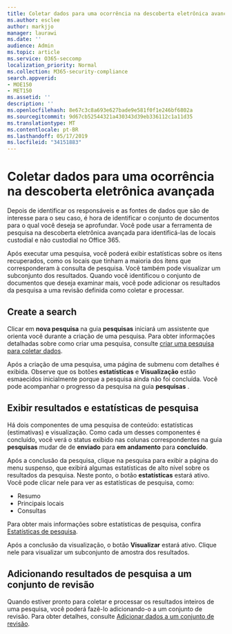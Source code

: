 ```yaml
---
title: Coletar dados para uma ocorrência na descoberta eletrônica avançada
ms.author: esclee
author: markjjo
manager: laurawi
ms.date: ''
audience: Admin
ms.topic: article
ms.service: O365-seccomp
localization_priority: Normal
ms.collection: M365-security-compliance
search.appverid:
- MOE150
- MET150
ms.assetid: ''
description: ''
ms.openlocfilehash: 8e67c3c8a693e627bade9e581f0f1e246bf6802a
ms.sourcegitcommit: 9d67cb52544321a430343d39eb336112c1a11d35
ms.translationtype: MT
ms.contentlocale: pt-BR
ms.lasthandoff: 05/17/2019
ms.locfileid: "34151883"
---
```

# <a name="collect-data-for-a-case-in-advanced-ediscovery"></a>Coletar dados para uma ocorrência na descoberta eletrônica avançada

Depois de identificar os responsáveis e as fontes de dados que são de interesse para o seu caso, é hora de identificar o conjunto de documentos para o qual você deseja se aprofundar. Você pode usar a ferramenta de pesquisa na descoberta eletrônica avançada para identificá-las de locais custodial e não custodial no Office 365.

Após executar uma pesquisa, você poderá exibir estatísticas sobre os itens recuperados, como os locais que tinham a maioria dos itens que corresponderam à consulta de pesquisa. Você também pode visualizar um subconjunto dos resultados. Quando você identificou o conjunto de documentos que deseja examinar mais, você pode adicionar os resultados da pesquisa a uma revisão definida como coletar e processar.

## <a name="create-a-search"></a>Create a search

Clicar em **nova pesquisa** na guia **pesquisas** iniciará um assistente que orienta você durante a criação de uma pesquisa. Para obter informações detalhadas sobre como criar uma pesquisa, consulte [criar uma pesquisa para coletar dados](create-search-to-collect-data.md).

Após a criação de uma pesquisa, uma página de submenu com detalhes é exibida. Observe que os botões **estatísticas** e **Visualização** estão esmaecidos inicialmente porque a pesquisa ainda não foi concluída. Você pode acompanhar o progresso da pesquisa na guia **pesquisas** .

## <a name="view-search-results-and-statistics"></a>Exibir resultados e estatísticas de pesquisa
Há dois componentes de uma pesquisa de conteúdo: estatísticas (estimativas) e visualização. Como cada um desses componentes é concluído, você verá o status exibido nas colunas correspondentes na guia **pesquisas** mudar de de **enviado** para **em andamento** para **concluído**.

Após a conclusão da pesquisa, clique na pesquisa para exibir a página do menu suspenso, que exibirá algumas estatísticas de alto nível sobre os resultados da pesquisa. Neste ponto, o botão **estatísticas** estará ativo. Você pode clicar nele para ver as estatísticas de pesquisa, como:

- Resumo
- Principais locais
- Consultas

Para obter mais informações sobre estatísticas de pesquisa, confira [Estatísticas de pesquisa](search-statistics.md).

Após a conclusão da visualização, o botão **Visualizar** estará ativo. Clique nele para visualizar um subconjunto de amostra dos resultados.

## <a name="adding-search-results-to-a-review-set"></a>Adicionando resultados de pesquisa a um conjunto de revisão

Quando estiver pronto para coletar e processar os resultados inteiros de uma pesquisa, você poderá fazê-lo adicionando-o a um conjunto de revisão. Para obter detalhes, consulte [Adicionar dados a um conjunto de revisão](add-data-to-review-set.md). 